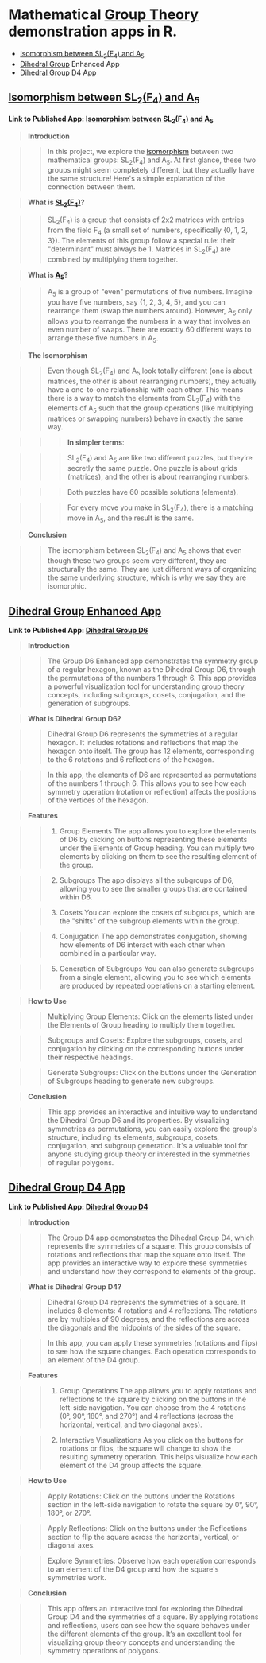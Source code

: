 # Mathematical [Group Theory](https://en.wikipedia.org/wiki/Group_theory#:~:text=In%20mathematics%20and%20abstract%20algebra,with%20additional%20operations%20and%20axioms.) demonstration apps in R.  

* [Isomorphism between SL<sub>2</sub>(F<sub>4</sub>) and A<sub>5</sub>](https://github.com/apiyarali/GroupTheory-R/blob/master/README.md#isomorphism-between-sl2f4-and-a5)
* [Dihedral Group](https://en.wikipedia.org/wiki/Dihedral_group#Elements) Enhanced App
* [Dihedral Group](https://en.wikipedia.org/wiki/Dihedral_group) D4 App
   
## <ins>Isomorphism between SL<sub>2</sub>(F<sub>4</sub>) and A<sub>5</sub></ins>

**Link to Published App: [Isomorphism between SL<sub>2</sub>(F<sub>4</sub>) and A<sub>5</sub>](https://alipiyarali.shinyapps.io/IsoF4/)**

> **Introduction**

>> In this project, we explore the [isomorphism](https://en.wikipedia.org/wiki/Group_isomorphism) between two mathematical groups: SL<sub>2</sub>(F<sub>4</sub>) and A<sub>5</sub>. At first glance, these two groups might seem completely different, but they actually have the same structure! Here's a simple explanation of the connection between them.

> **What is [SL<sub>2</sub>](https://en.wikipedia.org/wiki/SL2(R))[(F<sub>4</sub>)](https://en.wikipedia.org/wiki/F4_(mathematics))?**

>> SL<sub>2</sub>(F<sub>4</sub>) is a group that consists of 2x2 matrices with entries from the field F<sub>4</sub> (a small set of numbers, specifically {0, 1, 2, 3}). The elements of this group follow a special rule: their "determinant" must always be 1. Matrices in SL<sub>2</sub>(F<sub>4</sub>) are combined by multiplying them together.

> **What is [A<sub>5</sub>](https://groupprops.subwiki.org/wiki/Alternating_group:A5)?**

>> A<sub>5</sub> is a group of "even" permutations of five numbers. Imagine you have five numbers, say {1, 2, 3, 4, 5}, and you can rearrange them (swap the numbers around). However, A<sub>5</sub> only allows you to rearrange the numbers in a way that involves an even number of swaps. There are exactly 60 different ways to arrange these five numbers in A<sub>5</sub>.

> **The Isomorphism**

>> Even though SL<sub>2</sub>(F<sub>4</sub>) and A<sub>5</sub> look totally different (one is about matrices, the other is about rearranging numbers), they actually have a one-to-one relationship with each other. This means there is a way to match the elements from SL<sub>2</sub>(F<sub>4</sub>) with the elements of A<sub>5</sub> such that the group operations (like multiplying matrices or swapping numbers) behave in exactly the same way.

>>> **In simpler terms**:

>>> SL<sub>2</sub>(F<sub>4</sub>) and A<sub>5</sub> are like two different puzzles, but they’re secretly the same puzzle. One puzzle is about grids (matrices), and the other is about rearranging numbers.

>>> Both puzzles have 60 possible solutions (elements).

>>> For every move you make in SL<sub>2</sub>(F<sub>4</sub>), there is a matching move in A<sub>5</sub>, and the result is the same.

> **Conclusion**

>> The isomorphism between SL<sub>2</sub>(F<sub>4</sub>) and A<sub>5</sub> shows that even though these two groups seem very different, they are structurally the same. They are just different ways of organizing the same underlying structure, which is why we say they are isomorphic.

## <ins>[Dihedral Group](https://en.wikipedia.org/wiki/Dihedral_group#Elements) Enhanced App </ins>

**Link to Published App: [Dihedral Group D6](https://alipiyarali.shinyapps.io/GroupD6Enhanced/)**

> **Introduction**

>> The Group D6 Enhanced app demonstrates the symmetry group of a regular hexagon, known as the Dihedral Group D6, through the permutations of the numbers 1 through 6. This app provides a powerful visualization tool for understanding group theory concepts, including subgroups, cosets, conjugation, and the generation of subgroups.

> **What is Dihedral Group D6?**

>> Dihedral Group D6 represents the symmetries of a regular hexagon. It includes rotations and reflections that map the hexagon onto itself. The group has 12 elements, corresponding to the 6 rotations and 6 reflections of the hexagon.

>> In this app, the elements of D6 are represented as permutations of the numbers 1 through 6. This allows you to see how each symmetry operation (rotation or reflection) affects the positions of the vertices of the hexagon.

> **Features**

>> 1. Group Elements
>> The app allows you to explore the elements of D6 by clicking on buttons representing these elements under the Elements of Group heading. You can multiply two elements by clicking on them to see the resulting element of the group.

>> 2. Subgroups
>> The app displays all the subgroups of D6, allowing you to see the smaller groups that are contained within D6.

>> 3. Cosets
>> You can explore the cosets of subgroups, which are the "shifts" of the subgroup elements within the group.

>> 4. Conjugation
>> The app demonstrates conjugation, showing how elements of D6 interact with each other when combined in a particular way.

>> 5. Generation of Subgroups
>> You can also generate subgroups from a single element, allowing you to see which elements are produced by repeated operations on a starting element.

> **How to Use**

>> Multiplying Group Elements: Click on the elements listed under the Elements of Group heading to multiply them together.

>> Subgroups and Cosets: Explore the subgroups, cosets, and conjugation by clicking on the corresponding buttons under their respective headings.

>> Generate Subgroups: Click on the buttons under the Generation of Subgroups heading to generate new subgroups.

> **Conclusion**

>> This app provides an interactive and intuitive way to understand the Dihedral Group D6 and its properties. By visualizing symmetries as permutations, you can easily explore the group's structure, including its elements, subgroups, cosets, conjugation, and subgroup generation. It's a valuable tool for anyone studying group theory or interested in the symmetries of regular polygons.

## <ins>[Dihedral Group](https://en.wikipedia.org/wiki/Dihedral_group) D4 App</ins>

**Link to Published App: [Dihedral Group D4](https://alipiyarali.shinyapps.io/GroupD4/)**

> **Introduction**

>> The Group D4 app demonstrates the Dihedral Group D4, which represents the symmetries of a square. This group consists of rotations and reflections that map the square onto itself. The app provides an interactive way to explore these symmetries and understand how they correspond to elements of the group.

> **What is Dihedral Group D4?**

>> Dihedral Group D4 represents the symmetries of a square. It includes 8 elements: 4 rotations and 4 reflections. The rotations are by multiples of 90 degrees, and the reflections are across the diagonals and the midpoints of the sides of the square.

>> In this app, you can apply these symmetries (rotations and flips) to see how the square changes. Each operation corresponds to an element of the D4 group.

> **Features**

>> 1. Group Operations
>> The app allows you to apply rotations and reflections to the square by clicking on the buttons in the left-side navigation. You can choose from the 4 rotations (0°, 90°, 180°, and 270°) and 4 reflections (across the horizontal, vertical, and two diagonal axes).

>> 2. Interactive Visualizations
>> As you click on the buttons for rotations or flips, the square will change to show the resulting symmetry operation. This helps visualize how each element of the D4 group affects the square.

> **How to Use**

>> Apply Rotations: Click on the buttons under the Rotations section in the left-side navigation to rotate the square by 0°, 90°, 180°, or 270°.

>> Apply Reflections: Click on the buttons under the Reflections section to flip the square across the horizontal, vertical, or diagonal axes.

>> Explore Symmetries: Observe how each operation corresponds to an element of the D4 group and how the square's symmetries work.

> **Conclusion**

>> This app offers an interactive tool for exploring the Dihedral Group D4 and the symmetries of a square. By applying rotations and reflections, users can see how the square behaves under the different elements of the group. It’s an excellent tool for visualizing group theory concepts and understanding the symmetry operations of polygons.
